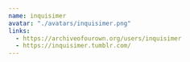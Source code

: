 ```yaml
---
name: inquisimer
avatar: "./avatars/inquisimer.png"
links:
  - https://archiveofourown.org/users/inquisimer
  - https://inquisimer.tumblr.com/
---
```

